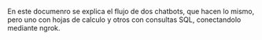 En este documenro se explica el flujo de dos chatbots, que hacen lo mismo, pero uno con hojas de calculo y otros con consultas SQL, conectandolo mediante ngrok.

